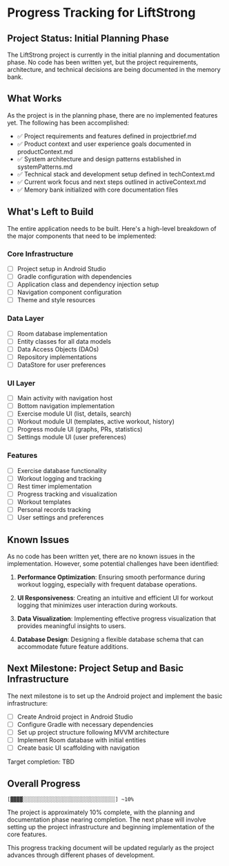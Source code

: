 # Progress Tracking for LiftStrong

## Project Status: Initial Planning Phase

The LiftStrong project is currently in the initial planning and documentation phase. No code has been written yet, but the project requirements, architecture, and technical decisions are being documented in the memory bank.

## What Works

As the project is in the planning phase, there are no implemented features yet. The following has been accomplished:

- ✅ Project requirements and features defined in projectbrief.md
- ✅ Product context and user experience goals documented in productContext.md
- ✅ System architecture and design patterns established in systemPatterns.md
- ✅ Technical stack and development setup defined in techContext.md
- ✅ Current work focus and next steps outlined in activeContext.md
- ✅ Memory bank initialized with core documentation files

## What's Left to Build

The entire application needs to be built. Here's a high-level breakdown of the major components that need to be implemented:

### Core Infrastructure
- [ ] Project setup in Android Studio
- [ ] Gradle configuration with dependencies
- [ ] Application class and dependency injection setup
- [ ] Navigation component configuration
- [ ] Theme and style resources

### Data Layer
- [ ] Room database implementation
- [ ] Entity classes for all data models
- [ ] Data Access Objects (DAOs)
- [ ] Repository implementations
- [ ] DataStore for user preferences

### UI Layer
- [ ] Main activity with navigation host
- [ ] Bottom navigation implementation
- [ ] Exercise module UI (list, details, search)
- [ ] Workout module UI (templates, active workout, history)
- [ ] Progress module UI (graphs, PRs, statistics)
- [ ] Settings module UI (user preferences)

### Features
- [ ] Exercise database functionality
- [ ] Workout logging and tracking
- [ ] Rest timer implementation
- [ ] Progress tracking and visualization
- [ ] Workout templates
- [ ] Personal records tracking
- [ ] User settings and preferences

## Known Issues

As no code has been written yet, there are no known issues in the implementation. However, some potential challenges have been identified:

1. **Performance Optimization**: Ensuring smooth performance during workout logging, especially with frequent database operations.

2. **UI Responsiveness**: Creating an intuitive and efficient UI for workout logging that minimizes user interaction during workouts.

3. **Data Visualization**: Implementing effective progress visualization that provides meaningful insights to users.

4. **Database Design**: Designing a flexible database schema that can accommodate future feature additions.

## Next Milestone: Project Setup and Basic Infrastructure

The next milestone is to set up the Android project and implement the basic infrastructure:

- [ ] Create Android project in Android Studio
- [ ] Configure Gradle with necessary dependencies
- [ ] Set up project structure following MVVM architecture
- [ ] Implement Room database with initial entities
- [ ] Create basic UI scaffolding with navigation

Target completion: TBD

## Overall Progress

```
[▓▓▓▓░░░░░░░░░░░░░░░░░░░░░░░░░░░░░░] ~10%
```

The project is approximately 10% complete, with the planning and documentation phase nearing completion. The next phase will involve setting up the project infrastructure and beginning implementation of the core features.

This progress tracking document will be updated regularly as the project advances through different phases of development.
